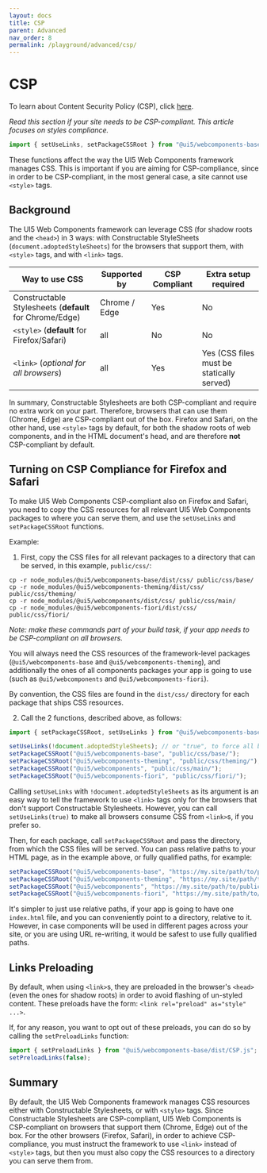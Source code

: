 ```yaml
---
layout: docs
title: CSP
parent: Advanced
nav_order: 8
permalink: /playground/advanced/csp/
---
```


# CSP

To learn about Content Security Policy (CSP), click [here](https://developer.mozilla.org/en-US/docs/Web/HTTP/CSP).

*Read this section if your site needs to be CSP-compliant. This article focuses on styles compliance.*

```js
import { setUseLinks, setPackageCSSRoot } from "@ui5/webcomponents-base/dist/CSP.js";
```

These functions affect the way the UI5 Web Components framework manages CSS. This is important if you are aiming for CSP-compliance, since in order to be CSP-compliant, in the most general case, a site cannot use `<style>` tags.

## Background

The UI5 Web Components framework can leverage CSS (for shadow roots and the `<head>`) in 3 ways: with Constructable StyleSheets (`document.adoptedStyleSheets`)
for the browsers that support them, with `<style>` tags, and with `<link>` tags.

| Way to use CSS         | Supported by      | CSP Compliant | Extra setup required | 
|---------------------------|----------------|---------------|-------------|
| Constructable Stylesheets (**default** for Chrome/Edge) | Chrome / Edge  | Yes           | No          |
| `<style>` (**default** for Firefox/Safari)   | all | No            | No          | 
| `<link>` (*optional for all browsers*)     | all | Yes           | Yes (CSS files must be statically served)         |  

In summary, Constructable Stylesheets are both CSP-compliant and require no extra work on your part.
Therefore, browsers that can use them (Chrome, Edge) are CSP-compliant out of the box. Firefox and Safari,
on the other hand, use `<style>` tags by default, for both the shadow roots of web components, and in the HTML document's head,
and are therefore **not** CSP-compliant by default.

## Turning on CSP Compliance for Firefox and Safari

To make UI5 Web Components CSP-compliant also on Firefox and Safari, you need to copy the CSS resources for all relevant
UI5 Web Components packages to where you can serve them, and use the `setUseLinks` and `setPackageCSSRoot` functions.

Example:

1) First, copy the CSS files for all relevant packages to a directory that can be served, in this example, `public/css/`:

```shell
cp -r node_modules/@ui5/webcomponents-base/dist/css/ public/css/base/
cp -r node_modules/@ui5/webcomponents-theming/dist/css/ public/css/theming/
cp -r node_modules/@ui5/webcomponents/dist/css/ public/css/main/
cp -r node_modules/@ui5/webcomponents-fiori/dist/css/ public/css/fiori/
```

*Note: make these commands part of your build task, if your app needs to be CSP-compliant on all browsers.*

You will always need the CSS resources of the framework-level packages (`@ui5/webcomponents-base` and `@ui5/webcomponents-theming`),
and additionally the ones of all components packages your app is going to use (such as `@ui5/webcomponents` and `@ui5/webcomponents-fiori`).

By convention, the CSS files are found in the `dist/css/` directory for each package that ships CSS resources.

2) Call the 2 functions, described above, as follows:

```js
import { setPackageCSSRoot, setUseLinks } from "@ui5/webcomponents-base/dist/CSP.js";

setUseLinks(!document.adoptedStyleSheets); // or "true", to force all browsers to use links 
setPackageCSSRoot("@ui5/webcomponents-base", "public/css/base/");
setPackageCSSRoot("@ui5/webcomponents-theming", "public/css/theming/");
setPackageCSSRoot("@ui5/webcomponents", "public/css/main/");
setPackageCSSRoot("@ui5/webcomponents-fiori", "public/css/fiori/");
```

Calling `setUseLinks` with `!document.adoptedStyleSheets` as its argument is an easy way to tell the
framework to use `<link>` tags only for the browsers that don't support Constructable Stylesheets.
However, you can call `setUseLinks(true)` to make all browsers consume CSS from `<link>`s, if you prefer so.

Then, for each package, call `setPackageCSSRoot` and pass the directory, from which the CSS files will be
served. You can pass relative paths to your HTML page, as in the example above, or fully qualified paths, for example:

```js
setPackageCSSRoot("@ui5/webcomponents-base", "https://my.site/path/to/public/css/base/");
setPackageCSSRoot("@ui5/webcomponents-theming", "https://my.site/path/to/public/css/theming/");
setPackageCSSRoot("@ui5/webcomponents", "https://my.site/path/to/public/css/main/");
setPackageCSSRoot("@ui5/webcomponents-fiori", "https://my.site/path/to/public/css/fiori/");
```

It's simpler to just use relative paths, if your app is going to have one `index.html` file, and you can
conveniently point to a directory, relative to it. However, in case components will be used in different
pages across your site, or you are using URL re-writing, it would be safest to use fully qualified paths.

## Links Preloading

By default, when using `<link>`s, they are preloaded in the browser's `<head>` (even the ones for shadow roots) in order to avoid
flashing of un-styled content. These preloads have the form: `<link rel="preload" as="style" ...>`.

If, for any reason, you want to opt out of these preloads, you can do so by calling the `setPreloadLinks` function:

```js
import { setPreloadLinks } from "@ui5/webcomponents-base/dist/CSP.js";
setPreloadLinks(false);
```

## Summary

By default, the UI5 Web Components framework manages CSS resources either with Constructable Stylesheets, or with `<style>` tags.
Since Constructable Stylesheets are CSP-compliant, UI5 Web Components is CSP-compliant on browsers
that support them (Chrome, Edge) out of the box. For the other browsers (Firefox, Safari), in order to
achieve CSP-compliance, you must instruct the framework to use `<link>` instead of `<style>` tags, but
then you must also copy the CSS resources to a directory you can serve them from.
